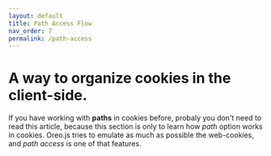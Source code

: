 ```yaml
---
layout: default
title: Path Access Flow
nav_order: 7
permalink: /path-access
---
```


# A way to organize cookies in the client-side.
If you have working with **paths** in cookies before, probaly you don't need to read this article, because this section is only to learn how *path* option works in cookies. Oreo.js tries to emulate as much as possible the web-cookies, and *path access* is one of that features.